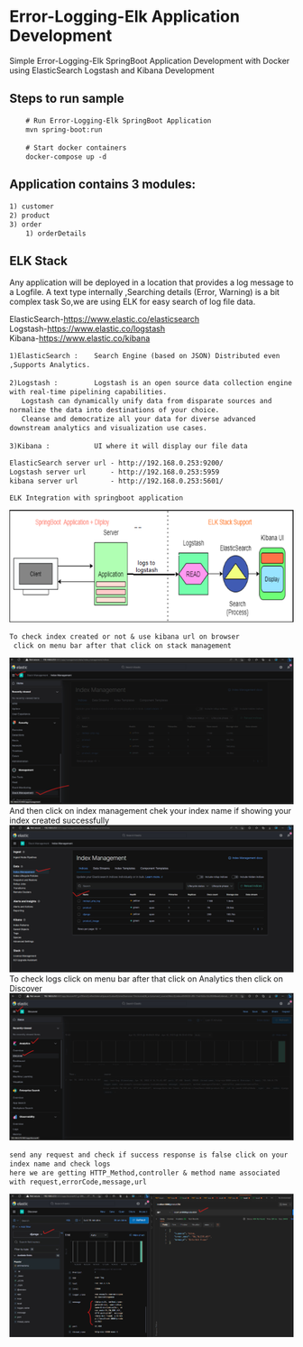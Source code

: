 # Error-Logging-Elk Application Development
Simple Error-Logging-Elk SpringBoot Application Development with Docker using ElasticSearch Logstash and Kibana Development

## Steps to run sample

```
    # Run Error-Logging-Elk SpringBoot Application 
    mvn spring-boot:run
    
    # Start docker containers 
    docker-compose up -d
```

## Application contains 3 modules:

    1) customer
    2) product
    3) order
        1) orderDetails


## ELK Stack
Any application will be deployed in a location that provides a log message to a Logfile.
A text type internally ,Searching details (Error, Warning) is a bit complex task So,we are using ELK for easy search of log file data.

ElasticSearch-https://www.elastic.co/elasticsearch <br>
Logstash-https://www.elastic.co/logstash <br>
Kibana-https://www.elastic.co/kibana <br>

    1)ElasticSearch :    Search Engine (based on JSON) Distributed even ,Supports Analytics.

    2)Logstash :         Logstash is an open source data collection engine with real-time pipelining capabilities.
       Logstash can dynamically unify data from disparate sources and normalize the data into destinations of your choice. 
       Cleanse and democratize all your data for diverse advanced downstream analytics and visualization use cases.

    3)Kibana :           UI where it will display our file data 

```
ElasticSearch server url - http://192.168.0.253:9200/
Logstash server url      - http://192.168.0.253:5959
kibana server url        - http://192.168.0.253:5601/
```
    ELK Integration with springboot application
![img.png](src/main/resources/static/img.png)

    To check index created or not & use kibana url on browser
     click on menu bar after that click on stack management
![img_1.png](src/main/resources/static/img_1.png)
    And then click on index management chek your index name if showing your index created successfully
![img.png](src/main/resources/static/img2.png)
    To check logs click on menu bar after that click on Analytics then click on Discover
![img.png](src/main/resources/static/img3.png)

    send any request and check if success response is false click on your index name and check logs 
    here we are getting HTTP_Method,controller & method name associated with request,errorCode,message,url
![img.png](src/main/resources/static/img4.png)
